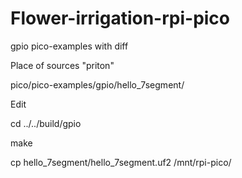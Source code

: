 # Flower-irrigation-rpi-pico
gpio pico-examples with diff

Place of sources "priton"


pico/pico-examples/gpio/hello_7segment/


Edit 


cd ../../build/gpio


make


cp hello_7segment/hello_7segment.uf2 /mnt/rpi-pico/

